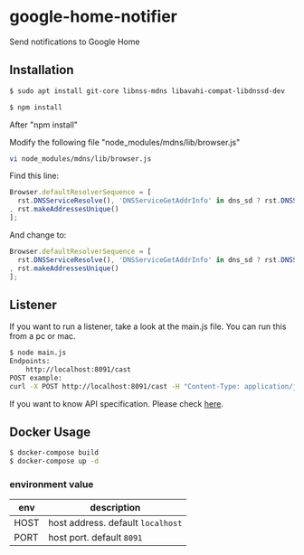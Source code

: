 # google-home-notifier
Send notifications to Google Home

## Installation

```bash
$ sudo apt install git-core libnss-mdns libavahi-compat-libdnssd-dev
```

```sh
$ npm install 
```

After "npm install"

Modify the following file "node_modules/mdns/lib/browser.js"
```sh
vi node_modules/mdns/lib/browser.js
```
Find this line:
```javascript
Browser.defaultResolverSequence = [
  rst.DNSServiceResolve(), 'DNSServiceGetAddrInfo' in dns_sd ? rst.DNSServiceGetAddrInfo() : rst.getaddrinfo()
, rst.makeAddressesUnique()
];
```
And change to:
```javascript
Browser.defaultResolverSequence = [
  rst.DNSServiceResolve(), 'DNSServiceGetAddrInfo' in dns_sd ? rst.DNSServiceGetAddrInfo() : rst.getaddrinfo({families:[4]})
, rst.makeAddressesUnique()
];
```
## Listener

If you want to run a listener, take a look at the main.js file. You can run this from a pc or mac. 

```sh
$ node main.js
Endpoints:
    http://localhost:8091/cast
POST example:
curl -X POST http://localhost:8091/cast -H "Content-Type: application/json" -d '{"file":"http://example.com/example.mp3", "address": "192.168.1.20","name":"GoogleHome"}

```

If you want to know API specification. Please check [here](https://kagemomiji.github.io/google-home-notifier/).

## Docker Usage

```bash
$ docker-compose build 
$ docker-compose up -d
```
### environment value

| env | description |
| --- | ----------- |
| HOST | host address. default `localhost` |
| PORT | host port. default `8091` |